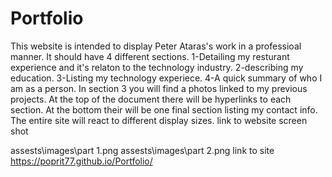 # Portfolio
This website is intended to display Peter Ataras's work in a professioal manner.
It should have 4 different sections.
1-Detailing my resturant experience and it's relaton to the technology industry.
2-describing my education.
3-Listing my technology experiece.
4-A quick summary of who I am as a person.
In section 3 you will find a photos linked to my previous projects. 
At the top of the document there will be hyperlinks to each section.
At the bottom their will be one final section listing my contact info. 
The entire site will react to different display sizes. 
link to website screen shot

assests\images\part 1.png
assests\images\part 2.png
link to site
https://poprit77.github.io/Portfolio/